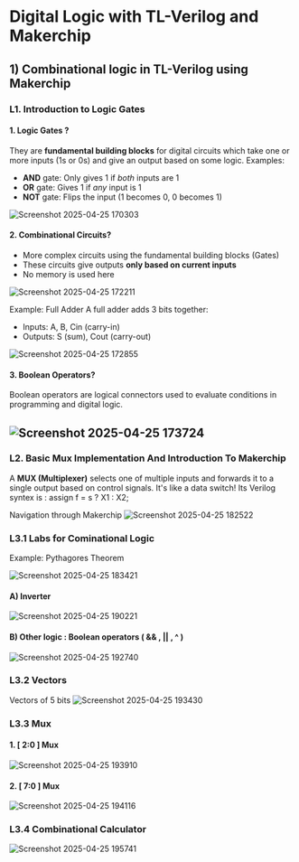 # Digital Logic with TL-Verilog and Makerchip
## 1) Combinational logic in TL-Verilog using Makerchip
### L1.  Introduction to Logic Gates
#### 1. Logic Gates ?
They are **fundamental building blocks** for digital circuits which take one or more inputs (1s or 0s) and give an output based on some logic.
Examples:
   - **AND** gate: Only gives 1 if *both* inputs are 1
   - **OR** gate: Gives 1 if *any* input is 1
   - **NOT** gate: Flips the input (1 becomes 0, 0 becomes 1)
  
![Screenshot 2025-04-25 170303](https://github.com/user-attachments/assets/3411737f-a55c-486c-8d9f-352f6031c01b)

#### 2. Combinational Circuits?
- More complex circuits using the fundamental building blocks (Gates)
- These circuits give outputs **only based on current inputs**
- No memory is used here
 
![Screenshot 2025-04-25 172211](https://github.com/user-attachments/assets/abd179a0-9a8f-4adc-b394-3f66ef3f923e)

Example: Full Adder
A full adder adds 3 bits together:
- Inputs: A, B, Cin (carry-in)  
- Outputs: S (sum), Cout (carry-out)

![Screenshot 2025-04-25 172855](https://github.com/user-attachments/assets/3635780a-ef8a-40d0-b4a9-75ea2bd39747)

#### 3. Boolean Operators?
Boolean operators are logical connectors used to evaluate conditions in programming and digital logic.

![Screenshot 2025-04-25 173724](https://github.com/user-attachments/assets/c771221c-62ae-4b8b-97ed-354b8450bbfe)
---
### L2. Basic Mux Implementation And Introduction To Makerchip
A **MUX (Multiplexer)** selects one of multiple inputs and forwards it to a single output based on control signals. It's like a data switch!
Its Verilog syntex is : assign f = s ? X1 : X2;

Navigation through Makerchip 
![Screenshot 2025-04-25 182522](https://github.com/user-attachments/assets/d9300c55-1184-4945-851d-d263a4ed85bc)

### L3.1  Labs for Cominational Logic
Example: Pythagores Theorem 

![Screenshot 2025-04-25 183421](https://github.com/user-attachments/assets/14a05137-fb1f-4f72-8c20-ed6936f7135b)

#### A) Inverter 

![Screenshot 2025-04-25 190221](https://github.com/user-attachments/assets/677a4b24-733d-4fce-af75-3c5ebdcb37f5)

#### B) Other logic : Boolean operators ( && , || , ^ )

![Screenshot 2025-04-25 192740](https://github.com/user-attachments/assets/c5d5b34b-f0af-4e3a-afdf-2d5ffaf2a299)

### L3.2  Vectors
Vectors of 5 bits
![Screenshot 2025-04-25 193430](https://github.com/user-attachments/assets/08a8dca7-9a5b-41e1-b6a7-f126eb7543ae)

### L3.3  Mux
#### 1. [ 2:0 ] Mux
   
![Screenshot 2025-04-25 193910](https://github.com/user-attachments/assets/3724e8b0-b5e4-4ff3-baf4-6740a54ea19f)
 
#### 2. [ 7:0 ] Mux
   
![Screenshot 2025-04-25 194116](https://github.com/user-attachments/assets/f50a333a-bdd6-4de4-8928-f7d56a8daf40)

### L3.4  Combinational Calculator

![Screenshot 2025-04-25 195741](https://github.com/user-attachments/assets/1595a276-9c26-45ae-892b-d627b0d84e03)






















